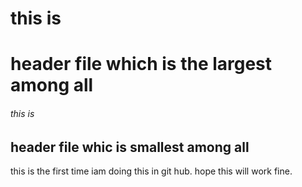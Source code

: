 # this is <h1> header file which is the largest among all
###### this is <h2> header file whic is smallest among all


this is the first time iam doing this in git hub. hope this will work fine.
